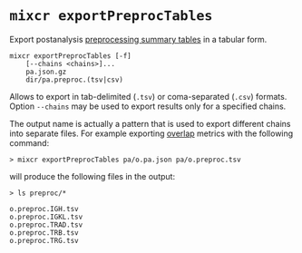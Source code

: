 # `mixcr exportPreprocTables`

Export postanalysis [preprocessing summary tables](./mixcr-postanalysis.md#preprocessing-summary-tables) in a tabular form.

```
mixcr exportPreprocTables [-f] 
    [--chains <chains>]...
    pa.json.gz
    dir/pa.preproc.(tsv|csv)
```

Allows to export in tab-delimited (`.tsv`) or coma-separated (`.csv`) formats. Option `--chains` may be used to export results only for a specified chains.

The output name is actually a pattern that is used to export different chains into separate files. For example exporting [overlap](./mixcr-postanalysis.md#overlap-postanalysis) metrics with the following command:
```shell
> mixcr exportPreprocTables pa/o.pa.json pa/o.preproc.tsv 
```

will produce the following files in the output:
```shell
> ls preproc/* 

o.preproc.IGH.tsv
o.preproc.IGKL.tsv
o.preproc.TRAD.tsv
o.preproc.TRB.tsv
o.preproc.TRG.tsv
```